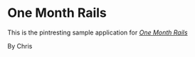 # One Month Rails

This is the pintresting sample application for 
[*One Month Rails*](http://onemonthrails.com)

By Chris
